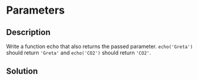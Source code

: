 # Parameters

## Description

Write a function echo that also returns the passed parameter. ```echo('Greta')``` should return ```'Greta'``` and ```echo('CO2')``` should return ```'CO2'```.

## Solution


